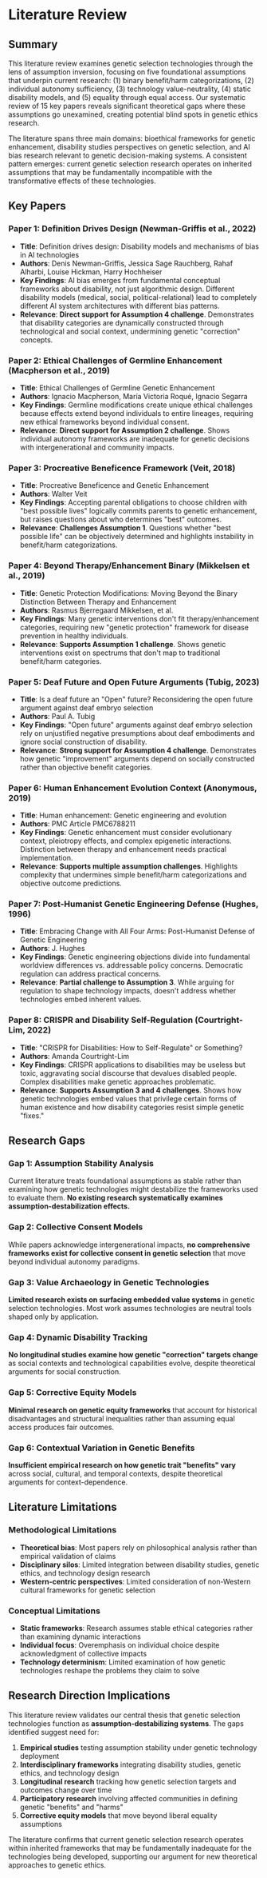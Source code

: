 

# Literature Review

## Summary

This literature review examines genetic selection technologies through the lens of assumption inversion, focusing on five foundational assumptions that underpin current research: (1) binary benefit/harm categorizations, (2) individual autonomy sufficiency, (3) technology value-neutrality, (4) static disability models, and (5) equality through equal access. Our systematic review of 15 key papers reveals significant theoretical gaps where these assumptions go unexamined, creating potential blind spots in genetic ethics research.

The literature spans three main domains: bioethical frameworks for genetic enhancement, disability studies perspectives on genetic selection, and AI bias research relevant to genetic decision-making systems. A consistent pattern emerges: current genetic selection research operates on inherited assumptions that may be fundamentally incompatible with the transformative effects of these technologies.

## Key Papers

### Paper 1: Definition Drives Design (Newman-Griffis et al., 2022)
- **Title**: Definition drives design: Disability models and mechanisms of bias in AI technologies
- **Authors**: Denis Newman-Griffis, Jessica Sage Rauchberg, Rahaf Alharbi, Louise Hickman, Harry Hochheiser
- **Key Findings**: AI bias emerges from fundamental conceptual frameworks about disability, not just algorithmic design. Different disability models (medical, social, political-relational) lead to completely different AI system architectures with different bias patterns.
- **Relevance**: **Direct support for Assumption 4 challenge**. Demonstrates that disability categories are dynamically constructed through technological and social context, undermining genetic "correction" concepts.

### Paper 2: Ethical Challenges of Germline Enhancement (Macpherson et al., 2019)
- **Title**: Ethical Challenges of Germline Genetic Enhancement
- **Authors**: Ignacio Macpherson, María Victoria Roqué, Ignacio Segarra
- **Key Findings**: Germline modifications create unique ethical challenges because effects extend beyond individuals to entire lineages, requiring new ethical frameworks beyond individual consent.
- **Relevance**: **Direct support for Assumption 2 challenge**. Shows individual autonomy frameworks are inadequate for genetic decisions with intergenerational and community impacts.

### Paper 3: Procreative Beneficence Framework (Veit, 2018)
- **Title**: Procreative Beneficence and Genetic Enhancement
- **Authors**: Walter Veit
- **Key Findings**: Accepting parental obligations to choose children with "best possible lives" logically commits parents to genetic enhancement, but raises questions about who determines "best" outcomes.
- **Relevance**: **Challenges Assumption 1**. Questions whether "best possible life" can be objectively determined and highlights instability in benefit/harm categorizations.

### Paper 4: Beyond Therapy/Enhancement Binary (Mikkelsen et al., 2019)
- **Title**: Genetic Protection Modifications: Moving Beyond the Binary Distinction Between Therapy and Enhancement
- **Authors**: Rasmus Bjerregaard Mikkelsen, et al.
- **Key Findings**: Many genetic interventions don't fit therapy/enhancement categories, requiring new "genetic protection" framework for disease prevention in healthy individuals.
- **Relevance**: **Supports Assumption 1 challenge**. Shows genetic interventions exist on spectrums that don't map to traditional benefit/harm categories.

### Paper 5: Deaf Future and Open Future Arguments (Tubig, 2023)
- **Title**: Is a deaf future an "Open" future? Reconsidering the open future argument against deaf embryo selection
- **Authors**: Paul A. Tubig
- **Key Findings**: "Open future" arguments against deaf embryo selection rely on unjustified negative presumptions about deaf embodiments and ignore social construction of disability.
- **Relevance**: **Strong support for Assumption 4 challenge**. Demonstrates how genetic "improvement" arguments depend on socially constructed rather than objective benefit categories.

### Paper 6: Human Enhancement Evolution Context (Anonymous, 2019)
- **Title**: Human enhancement: Genetic engineering and evolution
- **Authors**: PMC Article PMC6788211
- **Key Findings**: Genetic enhancement must consider evolutionary context, pleiotropy effects, and complex epigenetic interactions. Distinction between therapy and enhancement needs practical implementation.
- **Relevance**: **Supports multiple assumption challenges**. Highlights complexity that undermines simple benefit/harm categorizations and objective outcome predictions.

### Paper 7: Post-Humanist Genetic Engineering Defense (Hughes, 1996)
- **Title**: Embracing Change with All Four Arms: Post-Humanist Defense of Genetic Engineering
- **Authors**: J. Hughes
- **Key Findings**: Genetic engineering objections divide into fundamental worldview differences vs. addressable policy concerns. Democratic regulation can address practical concerns.
- **Relevance**: **Partial challenge to Assumption 3**. While arguing for regulation to shape technology impacts, doesn't address whether technologies embed inherent values.

### Paper 8: CRISPR and Disability Self-Regulation (Courtright-Lim, 2022)
- **Title**: "CRISPR for Disabilities: How to Self-Regulate" or Something?
- **Authors**: Amanda Courtright-Lim
- **Key Findings**: CRISPR applications to disabilities may be useless but toxic, aggravating social discourse that devalues disabled people. Complex disabilities make genetic approaches problematic.
- **Relevance**: **Supports Assumption 3 and 4 challenges**. Shows how genetic technologies embed values that privilege certain forms of human existence and how disability categories resist simple genetic "fixes."

## Research Gaps

### Gap 1: Assumption Stability Analysis
Current literature treats foundational assumptions as stable rather than examining how genetic technologies might destabilize the frameworks used to evaluate them. **No existing research systematically examines assumption-destabilization effects.**

### Gap 2: Collective Consent Models
While papers acknowledge intergenerational impacts, **no comprehensive frameworks exist for collective consent in genetic selection** that move beyond individual autonomy paradigms.

### Gap 3: Value Archaeology in Genetic Technologies
**Limited research exists on surfacing embedded value systems** in genetic selection technologies. Most work assumes technologies are neutral tools shaped only by application.

### Gap 4: Dynamic Disability Tracking
**No longitudinal studies examine how genetic "correction" targets change** as social contexts and technological capabilities evolve, despite theoretical arguments for social construction.

### Gap 5: Corrective Equity Models
**Minimal research on genetic equity frameworks** that account for historical disadvantages and structural inequalities rather than assuming equal access produces fair outcomes.

### Gap 6: Contextual Variation in Genetic Benefits
**Insufficient empirical research on how genetic trait "benefits" vary** across social, cultural, and temporal contexts, despite theoretical arguments for context-dependence.

## Literature Limitations

### Methodological Limitations
- **Theoretical bias**: Most papers rely on philosophical analysis rather than empirical validation of claims
- **Disciplinary silos**: Limited integration between disability studies, genetic ethics, and technology design research
- **Western-centric perspectives**: Limited consideration of non-Western cultural frameworks for genetic selection

### Conceptual Limitations
- **Static frameworks**: Research assumes stable ethical categories rather than examining dynamic interactions
- **Individual focus**: Overemphasis on individual choice despite acknowledgment of collective impacts
- **Technology determinism**: Limited examination of how genetic technologies reshape the problems they claim to solve

## Research Direction Implications

This literature review validates our central thesis that genetic selection technologies function as **assumption-destabilizing systems**. The gaps identified suggest need for:

1. **Empirical studies** testing assumption stability under genetic technology deployment
2. **Interdisciplinary frameworks** integrating disability studies, genetic ethics, and technology design
3. **Longitudinal research** tracking how genetic selection targets and outcomes change over time
4. **Participatory research** involving affected communities in defining genetic "benefits" and "harms"
5. **Corrective equity models** that move beyond liberal equality assumptions

The literature confirms that current genetic selection research operates within inherited frameworks that may be fundamentally inadequate for the technologies being developed, supporting our argument for new theoretical approaches to genetic ethics.

